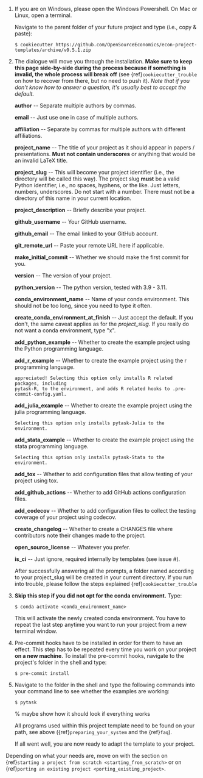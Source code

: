 1. If you are on Windows, please open the Windows Powershell. On Mac or Linux, open a
   terminal.

   Navigate to the parent folder of your future project and type (i.e., copy & paste):

   ```console
   $ cookiecutter https://github.com/OpenSourceEconomics/econ-project-templates/archive/v0.5.1.zip
   ```

1. The dialogue will move you through the installation. **Make sure to keep this page
   side-by-side during the process because if something is invalid, the whole process
   will break off** (see {ref}`cookiecutter_trouble` on how to recover from there, but
   no need to push it). *Note that if you don't know how to answer a question, it's
   usually best to accept the default.*

   **author** -- Separate multiple authors by commas.

   **email** -- Just use one in case of multiple authors.

   **affiliation** -- Separate by commas for multiple authors with different
   affiliations.

   **project_name** -- The title of your project as it should appear in papers /
   presentations. **Must not contain underscores** or anything that would be an invalid
   LaTeX title.

   **project_slug** -- This will become your project identifier (i.e., the directory
   will be called this way). The project slug **must** be a valid Python identifier,
   i.e., no spaces, hyphens, or the like. Just letters, numbers, underscores. Do not
   start with a number. There must not be a directory of this name in your current
   location.

   **project_description** -- Briefly describe your project.

   **github_username** -- Your GitHub username.

   **github_email** -- The email linked to your GitHub account.

   **git_remote_url** -- Paste your remote URL here if applicable.

   **make_initial_commit** -- Whether we should make the first commit for you.

   **version** -- The version of your project.

   **python_version** -- The python version, tested with 3.9 - 3.11.

   **conda_environment_name** -- Name of your conda environment. This should not be too
   long, since you need to type it often.

   **create_conda_environment_at_finish** -- Just accept the default. If you don't, the
   same caveat applies as for the *project_slug*. If you really do not want a conda
   environment, type "x".

   **add_python_example** -- Whether to create the example project using the Python
   programming language.

   **add_r_example** -- Whether to create the example project using the r programming
   language.

   ```{warning} The R example project is currently under construction. Help is
   appreciated! Selecting this option only installs R related packages, including
   pytask-R, to the environment, and adds R related hooks to .pre-commit-config.yaml.
   ```

   **add_julia_example** -- Whether to create the example project using the julia
   programming language.

   ```{warning} The Julia example project is not implemented yet. Help is appreciated!
   Selecting this option only installs pytask-Julia to the environment.
   ```

   **add_stata_example** -- Whether to create the example project using the stata
   programming language.

   ```{warning} The Stata example project is not implemented yet. Help is appreciated!
   Selecting this option only installs pytask-Stata to the environment.
   ```

   **add_tox** -- Whether to add configuration files that allow testing of your project
   using tox.

   **add_github_actions** -- Whether to add GitHub actions configuration files.

   **add_codecov** -- Whether to add configuration files to collect the testing coverage
   of your project using codecov.

   **create_changelog** -- Whether to create a CHANGES file where contributors note
   their changes made to the project.

   **open_source_license** -- Whatever you prefer.

   **is_ci** -- Just ignore, required internally by templates (see issue #).

   After successfully answering all the prompts, a folder named according to your
   project_slug will be created in your current directory. If you run into trouble,
   please follow the steps explained {ref}`cookiecutter_trouble`

1. **Skip this step if you did not opt for the conda environment.** Type:

   ```console
   $ conda activate <conda_environment_name>
   ```

   This will activate the newly created conda environment. You have to repeat the last
   step anytime you want to run your project from a new terminal window.

1. Pre-commit hooks have to be installed in order for them to have an effect. This step
   has to be repeated every time you work on your project **on a new machine**. To
   install the pre-commit hooks, navigate to the project's folder in the shell and type:

   ```console
   $ pre-commit install
   ```

1. Navigate to the folder in the shell and type the following commands into your command
   line to see whether the examples are working:

   ```console
   $ pytask
   ```

   % maybe show how it should look if everything works

   All programs used within this project template need to be found on your path, see
   above ({ref}`preparing_your_system` and the {ref}`faq`).

   If all went well, you are now ready to adapt the template to your project.

Depending on what your needs are, move on with the section on
{ref}`starting a project from scratch <starting_from_scratch>` or on
{ref}`porting an existing project <porting_existing_project>`.
